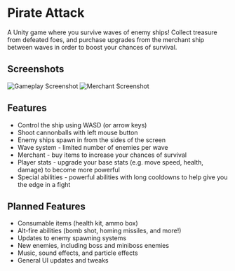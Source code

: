 # Pirate Attack

A Unity game where you survive waves of enemy ships! Collect treasure from defeated foes, and purchase upgrades from the merchant ship between waves in order to boost your chances of survival.

## Screenshots

![Gameplay Screenshot](https://ibb.co/BKHqsnM)
![Merchant Screenshot](https://ibb.co/M1hkTbC)

## Features

- Control the ship using WASD (or arrow keys)
- Shoot cannonballs with left mouse button
- Enemy ships spawn in from the sides of the screen
- Wave system - limited number of enemies per wave
- Merchant - buy items to increase your chances of survival
- Player stats - upgrade your base stats (e.g. move speed, health, damage) to become more powerful
- Special abilities - powerful abilities with long cooldowns to help give you the edge in a fight

## Planned Features

- Consumable items (health kit, ammo box)
- Alt-fire abilities (bomb shot, homing missiles, and more!)
- Updates to enemy spawning systems
- New enemies, including boss and miniboss enemies
- Music, sound effects, and particle effects
- General UI updates and tweaks
